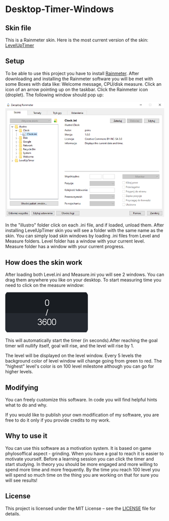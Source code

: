 # Desktop-Timer-Windows
## Skin file
This is a Rainmeter skin.
Here is the most current version of the skin: [LevelUpTimer](LevelUpTimer.rmskin)
## Setup
To be able to use this project you have to install [Rainmeter](https://www.rainmeter.net).
After downloading and installing the Rainmeter software you will be met with some Boxes with data like: Welcome message, CPU/disk measure.
Click an icon of an arrow pointing up on the taskbar. Click the Rainmeter icon (droplet). The following window should pop up:

![Failed to load an image](images/rainmeter-window.png)

In the "illustro" folder click on each .ini file, and if loaded, unload them.
After installing LevelUpTimer skin you will see a folder with the same name as the skin. You can simply load skin windows by loading .ini files from Level and Measure folders.
Level folder has a window with your current level.
Measure folder has a window with your current progress.

## How does the skin work
After loading both Level.ini and Measure.ini you will see 2 windows. You can drag them anywhere you like on your desktop.
To start measuring time you need to click on the measure window:

![Failed to load an image](images/measure.png)

This will automatically start the timer (in seconds).After reaching the goal timer will nullify itself, goal will rise, and the level will rise by 1.

The level will be displayed on the level window. Every 5 levels the background color of level window will change going from green to red. The "highest" level's color is on 100 level milestone although you can go for higher levels.

## Modifying 
You can freely customize this software. In code you will find helpful hints what to do and why.

If you would like to publish your own modification of my software, you are free to do it only if you provide credits to my work.

## Why to use it
You can use this software as a motivation system. It is based on game phylosoffical aspect - grinding. When you have a goal to reach it is easier to motivate yourself. 
Before a learning session you can click the timer and start studying. In theory you should be more engaged and more willing to spend more time and more frequently.
By the time you reach 100 level you will spend so much time on the thing you are working on that for sure you will see results!

## License
This project is licensed under the MIT License – see the [LICENSE](LICENSE) file for details.
